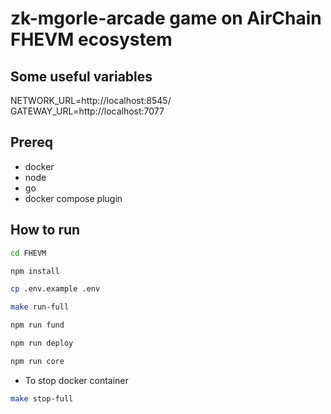 # zk-mgorle-arcade game on AirChain FHEVM ecosystem

## Some useful variables
NETWORK_URL=http://localhost:8545/
GATEWAY_URL=http://localhost:7077


## Prereq
- docker 
- node
- go
- docker compose plugin

## How to run 

```bash
cd FHEVM
```

```bash
npm install
```

```bash
cp .env.example .env
```

```bash
make run-full
```

```bash
npm run fund
```

```bash
npm run deploy
```

```bash
npm run core
```

- To stop docker container
```bash
make stop-full
```



